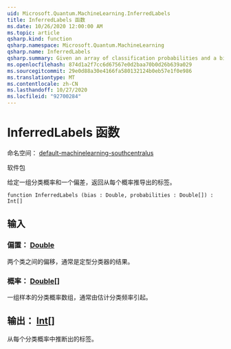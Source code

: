 ```yaml
---
uid: Microsoft.Quantum.MachineLearning.InferredLabels
title: InferredLabels 函数
ms.date: 10/26/2020 12:00:00 AM
ms.topic: article
qsharp.kind: function
qsharp.namespace: Microsoft.Quantum.MachineLearning
qsharp.name: InferredLabels
qsharp.summary: Given an array of classification probabilities and a bias, returns the label inferred from each probability.
ms.openlocfilehash: 874d1a2f7cc6d67567e0d2baa70b0d26b639a029
ms.sourcegitcommit: 29e0d88a30e4166fa580132124b0eb57e1f0e986
ms.translationtype: MT
ms.contentlocale: zh-CN
ms.lasthandoff: 10/27/2020
ms.locfileid: "92700284"
---
```

# <a name="inferredlabels-function"></a>InferredLabels 函数

命名空间： [default-machinelearning-southcentralus](xref:Microsoft.Quantum.MachineLearning)

软件包 [](https://nuget.org/packages/)


给定一组分类概率和一个偏差，返回从每个概率推导出的标签。

```qsharp
function InferredLabels (bias : Double, probabilities : Double[]) : Int[]
```


## <a name="input"></a>输入

### <a name="bias--double"></a>偏置： [Double](xref:microsoft.quantum.lang-ref.double)

两个类之间的偏移，通常是定型分类器的结果。


### <a name="probabilities--double"></a>概率： [Double](xref:microsoft.quantum.lang-ref.double)[]

一组样本的分类概率数组，通常由估计分类频率引起。



## <a name="output--int"></a>输出： [Int](xref:microsoft.quantum.lang-ref.int)[]

从每个分类概率中推断出的标签。